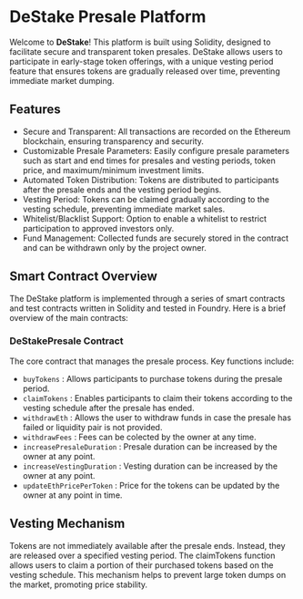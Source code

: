 # **DeStake** Presale Platform

Welcome to **DeStake**! This platform is built using Solidity, designed to facilitate secure and transparent token presales. DeStake allows users to participate in early-stage token offerings, with a unique vesting period feature that ensures tokens are gradually released over time, preventing immediate market dumping.

## Features
* Secure and Transparent: All transactions are recorded on the Ethereum blockchain, ensuring transparency and security.
* Customizable Presale Parameters: Easily configure presale parameters such as start and end times for presales and vesting periods, token price, and maximum/minimum investment limits.
* Automated Token Distribution: Tokens are distributed to participants after the presale ends and the vesting period begins.
* Vesting Period: Tokens can be claimed gradually according to the vesting schedule, preventing immediate market sales.
* Whitelist/Blacklist Support: Option to enable a whitelist to restrict participation to approved investors only.
* Fund Management: Collected funds are securely stored in the contract and can be withdrawn only by the project owner.

## Smart Contract Overview
The DeStake platform is implemented through a series of smart contracts and test contracts written in Solidity and tested in Foundry. Here is a brief overview of the main contracts:

### DeStakePresale Contract
The core contract that manages the presale process. Key functions include:
* `buyTokens` : Allows participants to purchase tokens during the presale period.
* `claimTokens` : Enables participants to claim their tokens according to the vesting schedule after the presale has ended.
* `withdrawEth` : Allows the user to withdraw funds in case the presale has failed or liquidity pair is not provided.
* `withdrawFees` : Fees can be colected by the owner at any time.
* `increasePresaleDuration` : Presale duration can be increased by the owner at any point.
* `increaseVestingDuration` : Vesting duration can be increased by the owner at any point.
* `updateEthPricePerToken` : Price for the tokens can be updated by the owner at any point in time.

## Vesting Mechanism
Tokens are not immediately available after the presale ends. Instead, they are released over a specified vesting period. The claimTokens function allows users to claim a portion of their purchased tokens based on the vesting schedule. This mechanism helps to prevent large token dumps on the market, promoting price stability.